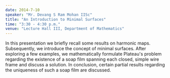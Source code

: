 ```yaml
---
date: 2014-7-10
speaker: "Mr. Devang S Ram Mohan IISc"
title: "An Introduction to Minimal Surfaces"
time: "3:30 - 4:30 p.m."
venue: "Lecture Hall III, Department of Mathematics"
---
```

In this presentation we briefly recall some results on harmonic maps.
Subsequently, we introduce the concept of minimal surfaces. After
exploring a few examples, we mathematically formulate Plateau's problem
regarding the existence of a soap film spanning each closed, simple wire
frame and discuss a solution. In conclusion, certain partial results
regarding the uniqueness of such a soap film are discussed.
